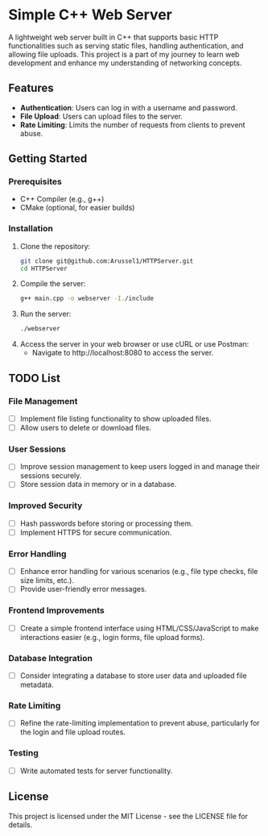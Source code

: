 # Simple C++ Web Server

A lightweight web server built in C++ that supports basic HTTP functionalities such as serving static files, handling authentication, and allowing file uploads. This project is a part of my journey to learn web development and enhance my understanding of networking concepts.

## Features

- **Authentication**: Users can log in with a username and password.
- **File Upload**: Users can upload files to the server.
- **Rate Limiting**: Limits the number of requests from clients to prevent abuse.

## Getting Started

### Prerequisites

- C++ Compiler (e.g., g++)
- CMake (optional, for easier builds)

### Installation

1. Clone the repository:
   ```bash
   git clone git@github.com:Arussel1/HTTPServer.git
   cd HTTPServer
2. Compile the server:
    ```bash
    g++ main.cpp -o webserver -I./include
    ```
3. Run the server:
    ```bash
    ./webserver
    ```
4. Access the server in your web browser or use cURL or use Postman:
    * Navigate to http://localhost:8080 to access the server.

## TODO List

### File Management
- [ ] Implement file listing functionality to show uploaded files.
- [ ] Allow users to delete or download files.

### User Sessions
- [ ] Improve session management to keep users logged in and manage their sessions securely.
- [ ] Store session data in memory or in a database.

### Improved Security
- [ ] Hash passwords before storing or processing them.
- [ ] Implement HTTPS for secure communication.

### Error Handling
- [ ] Enhance error handling for various scenarios (e.g., file type checks, file size limits, etc.).
- [ ] Provide user-friendly error messages.

### Frontend Improvements
- [ ] Create a simple frontend interface using HTML/CSS/JavaScript to make interactions easier (e.g., login forms, file upload forms).

### Database Integration
- [ ] Consider integrating a database to store user data and uploaded file metadata.

### Rate Limiting
- [ ] Refine the rate-limiting implementation to prevent abuse, particularly for the login and file upload routes.

### Testing
- [ ] Write automated tests for server functionality.

## License

This project is licensed under the MIT License - see the LICENSE file for details.